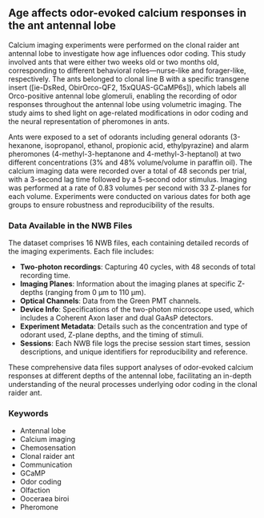 ## Age affects odor-evoked calcium responses in the ant antennal lobe

Calcium imaging experiments were performed on the clonal raider ant antennal lobe to investigate how age influences odor coding. This study involved ants that were either two weeks old or two months old, corresponding to different behavioral roles—nurse-like and forager-like, respectively. The ants belonged to clonal line B with a specific transgene insert ([ie-DsRed, ObirOrco-QF2, 15xQUAS-GCaMP6s]), which labels all Orco-positive antennal lobe glomeruli, enabling the recording of odor responses throughout the antennal lobe using volumetric imaging. The study aims to shed light on age-related modifications in odor coding and the neural representation of pheromones in ants.

Ants were exposed to a set of odorants including general odorants (3-hexanone, isopropanol, ethanol, propionic acid, ethylpyrazine) and alarm pheromones (4-methyl-3-heptanone and 4-methyl-3-heptanol) at two different concentrations (3% and 48% volume/volume in paraffin oil). The calcium imaging data were recorded over a total of 48 seconds per trial, with a 3-second lag time followed by a 5-second odor stimulus. Imaging was performed at a rate of 0.83 volumes per second with 33 Z-planes for each volume. Experiments were conducted on various dates for both age groups to ensure robustness and reproducibility of the results.

### Data Available in the NWB Files
The dataset comprises 16 NWB files, each containing detailed records of the imaging experiments. Each file includes:
- **Two-photon recordings**: Capturing 40 cycles, with 48 seconds of total recording time.
- **Imaging Planes**: Information about the imaging planes at specific Z-depths (ranging from 0 µm to 110 µm).
- **Optical Channels**: Data from the Green PMT channels.
- **Device Info**: Specifications of the two-photon microscope used, which includes a Coherent Axon laser and dual GaAsP detectors.
- **Experiment Metadata**: Details such as the concentration and type of odorant used, Z-plane depths, and the timing of stimuli.
- **Sessions**: Each NWB file logs the precise session start times, session descriptions, and unique identifiers for reproducibility and reference.

These comprehensive data files support analyses of odor-evoked calcium responses at different depths of the antennal lobe, facilitating an in-depth understanding of the neural processes underlying odor coding in the clonal raider ant.

### Keywords
- Antennal lobe
- Calcium imaging
- Chemosensation
- Clonal raider ant
- Communication
- GCaMP
- Odor coding
- Olfaction
- Ooceraea biroi
- Pheromone
